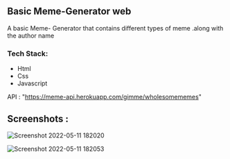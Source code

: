 ## Basic Meme-Generator web

A basic Meme- Generator that contains different types of meme .along with the author name

<h3>Tech Stack:</h3>
<ul>
   <li>Html</li>
   <li>Css</li>
   <li>Javascript</li>
</ul>

API : "https://meme-api.herokuapp.com/gimme/wholesomememes"

## Screenshots :
![Screenshot 2022-05-11 182020](https://user-images.githubusercontent.com/58143009/167854431-5e56e239-9f58-4032-ace4-8e6e357b3cd9.png)

![Screenshot 2022-05-11 182053](https://user-images.githubusercontent.com/58143009/167854472-6e077aef-eb83-4e37-8e33-05d84c7a1de8.png)
